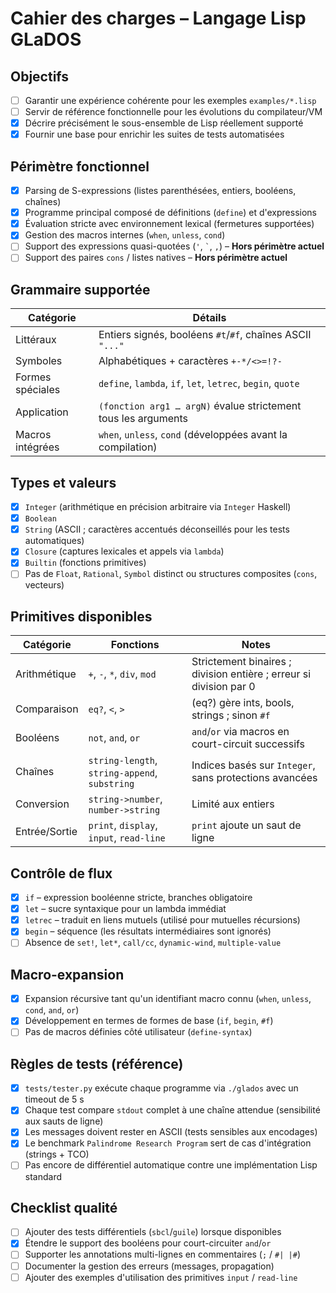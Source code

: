 # Cahier des charges – Langage Lisp GLaDOS

## Objectifs

- [ ] Garantir une expérience cohérente pour les exemples `examples/*.lisp`
- [ ] Servir de référence fonctionnelle pour les évolutions du compilateur/VM
- [x] Décrire précisément le sous-ensemble de Lisp réellement supporté
- [x] Fournir une base pour enrichir les suites de tests automatisées

## Périmètre fonctionnel

- [x] Parsing de S-expressions (listes parenthésées, entiers, booléens, chaînes)
- [x] Programme principal composé de définitions (`define`) et d'expressions
- [x] Évaluation stricte avec environnement lexical (fermetures supportées)
- [x] Gestion des macros internes (`when`, `unless`, `cond`)
- [ ] Support des expressions quasi-quotées (`'`, `` ` ``, `,`) – **Hors périmètre actuel**
- [ ] Support des paires `cons` / listes natives – **Hors périmètre actuel**

## Grammaire supportée

| Catégorie            | Détails                                                                 |
|----------------------|-------------------------------------------------------------------------|
| Littéraux            | Entiers signés, booléens `#t`/`#f`, chaînes ASCII `"..."`               |
| Symboles             | Alphabétiques + caractères `+-*/<>=!?-`                                 |
| Formes spéciales     | `define`, `lambda`, `if`, `let`, `letrec`, `begin`, `quote`             |
| Application          | `(fonction arg1 … argN)` évalue strictement tous les arguments          |
| Macros intégrées     | `when`, `unless`, `cond` (développées avant la compilation)             |

## Types et valeurs

- [x] `Integer` (arithmétique en précision arbitraire via `Integer` Haskell)
- [x] `Boolean`
- [x] `String` (ASCII ; caractères accentués déconseillés pour les tests automatiques)
- [x] `Closure` (captures lexicales et appels via `lambda`)
- [x] `Builtin` (fonctions primitives)
- [ ] Pas de `Float`, `Rational`, `Symbol` distinct ou structures composites (`cons`, vecteurs)

## Primitives disponibles

| Catégorie      | Fonctions                                  | Notes                                                                 |
|----------------|---------------------------------------------|-----------------------------------------------------------------------|
| Arithmétique   | `+`, `-`, `*`, `div`, `mod`                 | Strictement binaires ; division entière ; erreur si division par 0    |
| Comparaison    | `eq?`, `<`, `>`                             | \(eq?\) gère ints, bools, strings ; sinon `#f`                        |
| Booléens       | `not`, `and`, `or`                          | `and`/`or` via macros en court-circuit successifs                     |
| Chaînes        | `string-length`, `string-append`, `substring` | Indices basés sur `Integer`, sans protections avancées               |
| Conversion     | `string->number`, `number->string`          | Limité aux entiers                                                    |
| Entrée/Sortie  | `print`, `display`, `input`, `read-line`    | `print` ajoute un saut de ligne                                      |

## Contrôle de flux

- [x] `if` – expression booléenne stricte, branches obligatoire
- [x] `let` – sucre syntaxique pour un lambda immédiat
- [x] `letrec` – traduit en liens mutuels (utilisé pour mutuelles récursions)
- [x] `begin` – séquence (les résultats intermédiaires sont ignorés)
- [ ] Absence de `set!`, `let*`, `call/cc`, `dynamic-wind`, `multiple-value`

## Macro-expansion

- [x] Expansion récursive tant qu'un identifiant macro connu (`when`, `unless`, `cond`, `and`, `or`)
- [x] Développement en termes de formes de base (`if`, `begin`, `#f`)
- [ ] Pas de macros définies côté utilisateur (`define-syntax`)

## Règles de tests (référence)

- [x] `tests/tester.py` exécute chaque programme via `./glados` avec un timeout de 5 s
- [x] Chaque test compare `stdout` complet à une chaîne attendue (sensibilité aux sauts de ligne)
- [x] Les messages doivent rester en ASCII (tests sensibles aux encodages)
- [x] Le benchmark `Palindrome Research Program` sert de cas d'intégration (strings + TCO)
- [ ] Pas encore de différentiel automatique contre une implémentation Lisp standard

## Checklist qualité

- [ ] Ajouter des tests différentiels (`sbcl`/`guile`) lorsque disponibles
- [x] Étendre le support des booléens pour court-circuiter `and`/`or`
- [ ] Supporter les annotations multi-lignes en commentaires (`;` / `#| |#`)
- [ ] Documenter la gestion des erreurs (messages, propagation)
- [ ] Ajouter des exemples d'utilisation des primitives `input` / `read-line`
